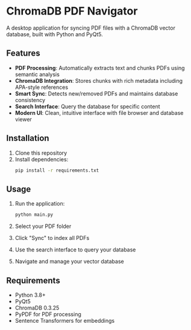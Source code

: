 # ChromaDB PDF Navigator

A desktop application for syncing PDF files with a ChromaDB vector database, built with Python and PyQt5.

## Features

- **PDF Processing**: Automatically extracts text and chunks PDFs using semantic analysis
- **ChromaDB Integration**: Stores chunks with rich metadata including APA-style references
- **Smart Sync**: Detects new/removed PDFs and maintains database consistency
- **Search Interface**: Query the database for specific content
- **Modern UI**: Clean, intuitive interface with file browser and database viewer

## Installation

1. Clone this repository
2. Install dependencies:
   ```bash
   pip install -r requirements.txt
   ```

## Usage

1. Run the application:
   ```bash
   python main.py
   ```

2. Select your PDF folder
3. Click "Sync" to index all PDFs
4. Use the search interface to query your database
5. Navigate and manage your vector database

## Requirements

- Python 3.8+
- PyQt5
- ChromaDB 0.3.25
- PyPDF for PDF processing
- Sentence Transformers for embeddings

